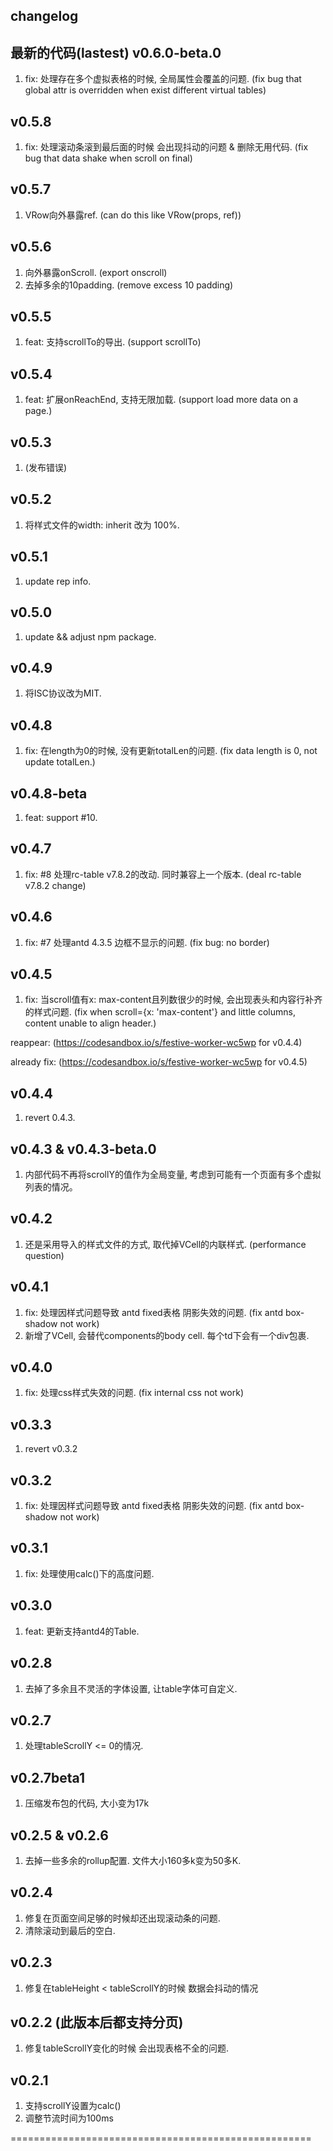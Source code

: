 ## changelog

## 最新的代码(lastest) v0.6.0-beta.0
1. fix: 处理存在多个虚拟表格的时候, 全局属性会覆盖的问题. (fix bug that global attr is overridden when exist different virtual tables)
## v0.5.8
1. fix: 处理滚动条滚到最后面的时候 会出现抖动的问题 & 删除无用代码. (fix bug that data shake when scroll on final)

## v0.5.7
1. VRow向外暴露ref. (can do this like VRow(props, ref))

## v0.5.6
1. 向外暴露onScroll. (export onscroll)
2. 去掉多余的10padding. (remove excess 10 padding)

## v0.5.5
1. feat: 支持scrollTo的导出. (support scrollTo)

## v0.5.4
1. feat: 扩展onReachEnd, 支持无限加载. (support load more data on a page.)

## v0.5.3
1. (发布错误)

## v0.5.2
1. 将样式文件的width: inherit 改为 100%.

## v0.5.1 
1. update rep info.

## v0.5.0
1. update && adjust npm package.

## v0.4.9
1. 将ISC协议改为MIT.

## v0.4.8
1. fix: 在length为0的时候, 没有更新totalLen的问题. (fix data length is 0, not update totalLen.)

## v0.4.8-beta
1. feat: support #10.

## v0.4.7
1. fix: #8 处理rc-table v7.8.2的改动. 同时兼容上一个版本. (deal rc-table v7.8.2 change)

## v0.4.6
1. fix: #7 处理antd 4.3.5 边框不显示的问题. (fix bug: no border)

## v0.4.5
1. fix: 当scroll值有x: max-content且列数很少的时候, 会出现表头和内容行补齐的样式问题. (fix when scroll={x: 'max-content'} and little columns, content unable to align header.)

reappear: (https://codesandbox.io/s/festive-worker-wc5wp for v0.4.4)

already fix: (https://codesandbox.io/s/festive-worker-wc5wp for v0.4.5)

## v0.4.4
1. revert 0.4.3.

## v0.4.3 & v0.4.3-beta.0
1. 内部代码不再将scrollY的值作为全局变量, 考虑到可能有一个页面有多个虚拟列表的情况。

## v0.4.2
1. 还是采用导入的样式文件的方式, 取代掉VCell的内联样式. (performance question) 

## v0.4.1
1. fix: 处理因样式问题导致 antd fixed表格 阴影失效的问题. (fix antd box-shadow not work)
2. 新增了VCell, 会替代components的body cell. 每个td下会有一个div包裹. 

## v0.4.0
1. fix: 处理css样式失效的问题. (fix internal css not work)

## v0.3.3
1. revert v0.3.2

## v0.3.2
1. fix: 处理因样式问题导致 antd fixed表格 阴影失效的问题.  (fix antd box-shadow not work)

## v0.3.1
1. fix: 处理使用calc()下的高度问题.

## v0.3.0
1. feat: 更新支持antd4的Table.

## v0.2.8
1. 去掉了多余且不灵活的字体设置, 让table字体可自定义.

## v0.2.7
1. 处理tableScrollY <= 0的情况.

## v0.2.7beta1
1. 压缩发布包的代码, 大小变为17k

## v0.2.5 & v0.2.6
1. 去掉一些多余的rollup配置. 文件大小160多k变为50多K. 

## v0.2.4
1. 修复在页面空间足够的时候却还出现滚动条的问题.
2. 清除滚动到最后的空白.

## v0.2.3
1. 修复在tableHeight < tableScrollY的时候 数据会抖动的情况

## v0.2.2 (此版本后都支持分页)
1. 修复tableScrollY变化的时候 会出现表格不全的问题.

## v0.2.1
1. 支持scrollY设置为calc()
2. 调整节流时间为100ms

====================================================
